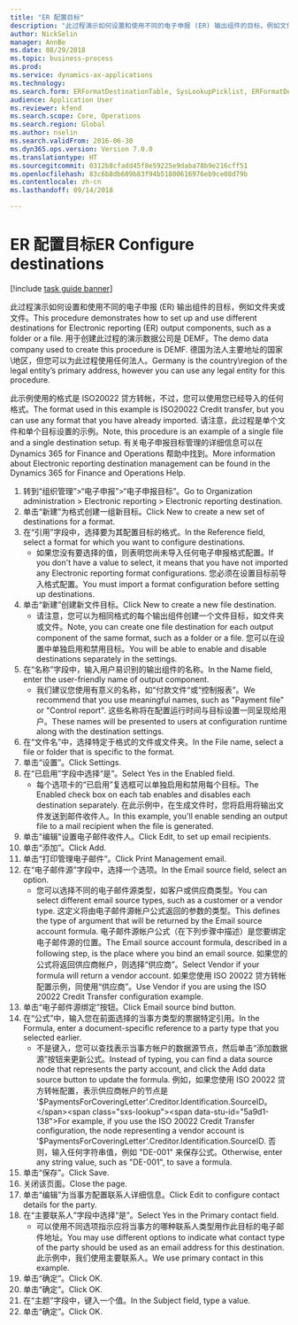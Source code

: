 ```yaml
--- 
title: "ER 配置目标"
description: "此过程演示如何设置和使用不同的电子申报 (ER) 输出组件的目标，例如文件夹或文件。"
author: NickSelin
manager: AnnBe
ms.date: 08/29/2018
ms.topic: business-process
ms.prod: 
ms.service: dynamics-ax-applications
ms.technology: 
ms.search.form: ERFormatDestinationTable, SysLookupPicklist, ERFormatDestinationSettings, ERFormatDestinationEmailSettings, ERExpressionDesignerFormula, SRSPrintDestinationTokens
audience: Application User
ms.reviewer: kfend
ms.search.scope: Core, Operations
ms.search.region: Global
ms.author: nselin
ms.search.validFrom: 2016-06-30
ms.dyn365.ops.version: Version 7.0.0
ms.translationtype: HT
ms.sourcegitcommit: 0312b8cfadd45f8e59225e9daba78b9e216cff51
ms.openlocfilehash: 83c6b8db609b83f94b51800616976eb9ce08d79b
ms.contentlocale: zh-cn
ms.lasthandoff: 09/14/2018

---
```

# <a name="er-configure-destinations"></a><span data-ttu-id="5a9d1-103">ER 配置目标</span><span class="sxs-lookup"><span data-stu-id="5a9d1-103">ER Configure destinations</span></span>

[!include [task guide banner](../../includes/task-guide-banner.md)]

<span data-ttu-id="5a9d1-104">此过程演示如何设置和使用不同的电子申报 (ER) 输出组件的目标，例如文件夹或文件。</span><span class="sxs-lookup"><span data-stu-id="5a9d1-104">This procedure demonstrates how to set up and use different destinations for Electronic reporting (ER) output components, such as a folder or a file.</span></span> <span data-ttu-id="5a9d1-105">用于创建此过程的演示数据公司是 DEMF。</span><span class="sxs-lookup"><span data-stu-id="5a9d1-105">The demo data company used to create this procedure is DEMF.</span></span> <span data-ttu-id="5a9d1-106">德国为法人主要地址的国家\地区，但您可以为此过程使用任何法人。</span><span class="sxs-lookup"><span data-stu-id="5a9d1-106">Germany is the country\region of the legal entity’s primary address, however you can use any legal entity for this procedure.</span></span> 

<span data-ttu-id="5a9d1-107">此示例使用的格式是 ISO20022 贷方转帐，不过，您可以使用您已经导入的任何格式。</span><span class="sxs-lookup"><span data-stu-id="5a9d1-107">The format used in this example is ISO20022 Credit transfer, but you can use any format that you have already imported.</span></span> <span data-ttu-id="5a9d1-108">请注意，此过程是单个文件和单个目标设置的示例。</span><span class="sxs-lookup"><span data-stu-id="5a9d1-108">Note, this procedure is an example of a single file and a single destination setup.</span></span> <span data-ttu-id="5a9d1-109">有关电子申报目标管理的详细信息可以在 Dynamics 365 for Finance and Operations 帮助中找到。</span><span class="sxs-lookup"><span data-stu-id="5a9d1-109">More information about Electronic reporting destination management can be found in the Dynamics 365 for Finance and Operations Help.</span></span>

1. <span data-ttu-id="5a9d1-110">转到“组织管理”>“电子申报”>“电子申报目标”。</span><span class="sxs-lookup"><span data-stu-id="5a9d1-110">Go to Organization administration > Electronic reporting > Electronic reporting destination.</span></span>
2. <span data-ttu-id="5a9d1-111">单击“新建”为格式创建一组新目标。</span><span class="sxs-lookup"><span data-stu-id="5a9d1-111">Click New to create a new set of destinations for a format.</span></span>
3. <span data-ttu-id="5a9d1-112">在“引用”字段中，选择要为其配置目标的格式。</span><span class="sxs-lookup"><span data-stu-id="5a9d1-112">In the Reference field, select a format for which you want to configure destinations.</span></span>
    * <span data-ttu-id="5a9d1-113">如果您没有要选择的值，则表明您尚未导入任何电子申报格式配置。</span><span class="sxs-lookup"><span data-stu-id="5a9d1-113">If you don't have a value to select, it means that you have not imported any Electronic reporting format configurations.</span></span> <span data-ttu-id="5a9d1-114">您必须在设置目标前导入格式配置。</span><span class="sxs-lookup"><span data-stu-id="5a9d1-114">You must import a format configuration before setting up destinations.</span></span>  
4. <span data-ttu-id="5a9d1-115">单击“新建”创建新文件目标。</span><span class="sxs-lookup"><span data-stu-id="5a9d1-115">Click New to create a new file destination.</span></span>
    * <span data-ttu-id="5a9d1-116">请注意，您可以为相同格式的每个输出组件创建一个文件目标，如文件夹或文件。</span><span class="sxs-lookup"><span data-stu-id="5a9d1-116">Note, you can create one file destination for each output component of the same format, such as a folder or a file.</span></span> <span data-ttu-id="5a9d1-117">您可以在设置中单独启用和禁用目标。</span><span class="sxs-lookup"><span data-stu-id="5a9d1-117">You will be able to enable and disable destinations separately in the settings.</span></span>  
5. <span data-ttu-id="5a9d1-118">在“名称”字段中，输入用户易识别的输出组件的名称。</span><span class="sxs-lookup"><span data-stu-id="5a9d1-118">In the Name field, enter the user-friendly name of output component.</span></span>
    * <span data-ttu-id="5a9d1-119">我们建议您使用有意义的名称，如“付款文件“或“控制报表”。</span><span class="sxs-lookup"><span data-stu-id="5a9d1-119">We recommend that you use meaningful names, such as "Payment file" or "Control report".</span></span> <span data-ttu-id="5a9d1-120">这些名称将在配置运行时间与目标设置一同呈现给用户。</span><span class="sxs-lookup"><span data-stu-id="5a9d1-120">These names will be presented to users at configuration runtime along with the destination settings.</span></span>  
6. <span data-ttu-id="5a9d1-121">在“文件名”中，选择特定于格式的文件或文件夹。</span><span class="sxs-lookup"><span data-stu-id="5a9d1-121">In the File name, select a file or folder that is specific to the format.</span></span>
7. <span data-ttu-id="5a9d1-122">单击“设置”。</span><span class="sxs-lookup"><span data-stu-id="5a9d1-122">Click Settings.</span></span>
8. <span data-ttu-id="5a9d1-123">在“已启用”字段中选择“是”。</span><span class="sxs-lookup"><span data-stu-id="5a9d1-123">Select Yes in the Enabled field.</span></span>
    * <span data-ttu-id="5a9d1-124">每个选项卡的“已启用”复选框可以单独启用和禁用每个目标。</span><span class="sxs-lookup"><span data-stu-id="5a9d1-124">The Enabled check box on each tab enables and disables each destination separately.</span></span> <span data-ttu-id="5a9d1-125">在此示例中，在生成文件时，您将启用将输出文件发送到邮件收件人。</span><span class="sxs-lookup"><span data-stu-id="5a9d1-125">In this example, you'll enable sending an output file to a mail recipient when the file is generated.</span></span>  
9. <span data-ttu-id="5a9d1-126">单击"编辑"设置电子邮件收件人。</span><span class="sxs-lookup"><span data-stu-id="5a9d1-126">Click Edit, to set up email recipients.</span></span>
10. <span data-ttu-id="5a9d1-127">单击“添加”。</span><span class="sxs-lookup"><span data-stu-id="5a9d1-127">Click Add.</span></span>
11. <span data-ttu-id="5a9d1-128">单击“打印管理电子邮件”。</span><span class="sxs-lookup"><span data-stu-id="5a9d1-128">Click Print Management email.</span></span>
12. <span data-ttu-id="5a9d1-129">在“电子邮件源”字段中，选择一个选项。</span><span class="sxs-lookup"><span data-stu-id="5a9d1-129">In the Email source  field, select an option.</span></span>
    * <span data-ttu-id="5a9d1-130">您可以选择不同的电子邮件源类型，如客户或供应商类型。</span><span class="sxs-lookup"><span data-stu-id="5a9d1-130">You can select different email source types, such as a customer or a vendor type.</span></span> <span data-ttu-id="5a9d1-131">这定义将由电子邮件源帐户公式返回的参数的类型。</span><span class="sxs-lookup"><span data-stu-id="5a9d1-131">This defines the type of argument that will be returned by the Email source account formula.</span></span> <span data-ttu-id="5a9d1-132">电子邮件源帐户公式（在下列步骤中描述）是您要绑定电子邮件源的位置。</span><span class="sxs-lookup"><span data-stu-id="5a9d1-132">The Email source account formula, described in a following step, is the place where you bind an email source.</span></span> <span data-ttu-id="5a9d1-133">如果您的公式将返回供应商帐户，则选择“供应商”。</span><span class="sxs-lookup"><span data-stu-id="5a9d1-133">Select Vendor if your formula will return a vendor account.</span></span> <span data-ttu-id="5a9d1-134">如果您使用 ISO 20022 贷方转帐配置示例，同使用“供应商”。</span><span class="sxs-lookup"><span data-stu-id="5a9d1-134">Use Vendor if you are using the ISO 20022 Credit Transfer configuration example.</span></span>  
13. <span data-ttu-id="5a9d1-135">单击“电子邮件源绑定”按钮。</span><span class="sxs-lookup"><span data-stu-id="5a9d1-135">Click Email source bind button.</span></span>
14. <span data-ttu-id="5a9d1-136">在“公式”中，输入您在前面选择的当事方类型的票据特定引用。</span><span class="sxs-lookup"><span data-stu-id="5a9d1-136">In the Formula, enter a document-specific reference to a party type that you selected earlier.</span></span>
    * <span data-ttu-id="5a9d1-137">不是键入，您可以查找表示当事方帐户的数据源节点，然后单击“添加数据源”按钮来更新公式。</span><span class="sxs-lookup"><span data-stu-id="5a9d1-137">Instead of typing, you can find a data source node that represents the party account, and click the Add data source button to update the formula.</span></span> <span data-ttu-id="5a9d1-138">例如，如果您使用 ISO 20022 贷方转帐配置，表示供应商帐户的节点是 '$PaymentsForCoveringLetter'.Creditor.Identification.SourceID。</span><span class="sxs-lookup"><span data-stu-id="5a9d1-138">For example, if you use the ISO 20022 Credit Transfer configuration, the node representing a vendor account is '$PaymentsForCoveringLetter'.Creditor.Identification.SourceID.</span></span> <span data-ttu-id="5a9d1-139">否则，输入任何字符串值，例如 "DE-001" 来保存公式。</span><span class="sxs-lookup"><span data-stu-id="5a9d1-139">Otherwise, enter any string value, such as "DE-001", to save a formula.</span></span>  
15. <span data-ttu-id="5a9d1-140">单击“保存”。</span><span class="sxs-lookup"><span data-stu-id="5a9d1-140">Click Save.</span></span>
16. <span data-ttu-id="5a9d1-141">关闭该页面。</span><span class="sxs-lookup"><span data-stu-id="5a9d1-141">Close the page.</span></span>
17. <span data-ttu-id="5a9d1-142">单击“编辑”为当事方配置联系人详细信息。</span><span class="sxs-lookup"><span data-stu-id="5a9d1-142">Click Edit to configure contact details for the party.</span></span>
18. <span data-ttu-id="5a9d1-143">在“主要联系人”字段中选择“是”。</span><span class="sxs-lookup"><span data-stu-id="5a9d1-143">Select Yes in the Primary contact field.</span></span>
    * <span data-ttu-id="5a9d1-144">可以使用不同选项指示应将当事方的哪种联系人类型用作此目标的电子邮件地址。</span><span class="sxs-lookup"><span data-stu-id="5a9d1-144">You may use different options to indicate what contact type of the party should be used as an email address for this destination.</span></span> <span data-ttu-id="5a9d1-145">此示例中，我们使用主要联系人。</span><span class="sxs-lookup"><span data-stu-id="5a9d1-145">We use primary contact in this example.</span></span>  
19. <span data-ttu-id="5a9d1-146">单击“确定”。</span><span class="sxs-lookup"><span data-stu-id="5a9d1-146">Click OK.</span></span>
20. <span data-ttu-id="5a9d1-147">单击“确定”。</span><span class="sxs-lookup"><span data-stu-id="5a9d1-147">Click OK.</span></span>
21. <span data-ttu-id="5a9d1-148">在“主题”字段中，键入一个值。</span><span class="sxs-lookup"><span data-stu-id="5a9d1-148">In the Subject field, type a value.</span></span>
22. <span data-ttu-id="5a9d1-149">单击“确定”。</span><span class="sxs-lookup"><span data-stu-id="5a9d1-149">Click OK.</span></span>


